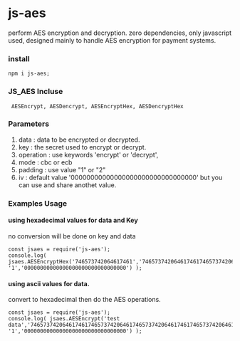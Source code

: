 # js-aes
perform AES encryption and decryption. zero dependencies, only javascript used, designed mainly to handle AES encryption for payment systems. 


### install
```
npm i js-aes;
```
### JS_AES Incluse 
```  AESEncrypt, AESDencrypt, AESEncryptHex, AESDencryptHex  ```
### Parameters
1. data : data to be encrypted or decrypted. 
2. key  : the secret used to encrypt or decrypt.
3. operation : use keywords 'encrypt' or 'decrypt', 
4. mode  : cbc or ecb 
5. padding : use value "1" or "2" 
6. iv : default value '00000000000000000000000000000000' but you can use and share anothet value.

### Examples Usage
#### using hexadecimal values for data and Key
no conversion will be done on key and data
```
const jsaes = require('js-aes');
console.log( jsaes.AESEncryptHex('746573742064617461','7465737420646174617465737420646174657374206461746174657374206461','encrypt','cbc', '1','00000000000000000000000000000000') );
```
#### using ascii values for data.
convert to hexadecimal then do the AES operations.
```
const jsaes = require('js-aes');
console.log( jsaes.AESEncrypt('test data','7465737420646174617465737420646174657374206461746174657374206461','encrypt','cbc', '1','00000000000000000000000000000000') );
```
